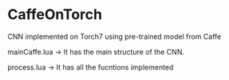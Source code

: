 # CaffeOnTorch
CNN implemented on Torch7 using pre-trained model from Caffe

mainCaffe.lua ->
It has the main structure of the CNN.

process.lua ->
It has all the fucntions implemented
